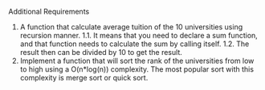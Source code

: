 Additional Requirements
1.	A function that calculate average tuition of the 10 universities using  recursion manner.
1.1.	It means that you need to declare a sum function, and that function needs to calculate the sum by calling itself.
1.2.	The result then can be divided by 10 to get the result.
2.	Implement a function that will sort the rank of the universities from low to high using a O(n*log(n)) complexity. The most popular sort with this complexity is merge sort or quick sort. 
